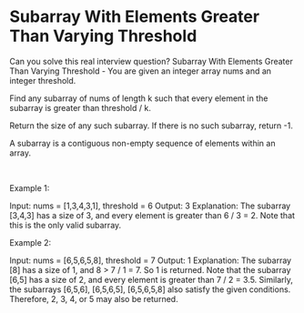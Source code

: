 # Subarray With Elements Greater Than Varying Threshold

Can you solve this real interview question? Subarray With Elements Greater Than Varying Threshold - You are given an integer array nums and an integer threshold.

Find any subarray of nums of length k such that every element in the subarray is greater than threshold / k.

Return the size of any such subarray. If there is no such subarray, return -1.

A subarray is a contiguous non-empty sequence of elements within an array.

 

Example 1:


Input: nums = [1,3,4,3,1], threshold = 6
Output: 3
Explanation: The subarray [3,4,3] has a size of 3, and every element is greater than 6 / 3 = 2.
Note that this is the only valid subarray.


Example 2:


Input: nums = [6,5,6,5,8], threshold = 7
Output: 1
Explanation: The subarray [8] has a size of 1, and 8 > 7 / 1 = 7. So 1 is returned.
Note that the subarray [6,5] has a size of 2, and every element is greater than 7 / 2 = 3.5. 
Similarly, the subarrays [6,5,6], [6,5,6,5], [6,5,6,5,8] also satisfy the given conditions.
Therefore, 2, 3, 4, or 5 may also be returned.